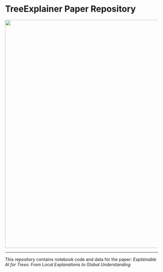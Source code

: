 # TreeExplainer Paper Repository

<p align="center">
  <img src="https://raw.githubusercontent.com/suinleelab/treeexplainer/master/images/overview_header.png" width="750" />
</p>

---

This repository contains notebook code and data for the paper: *Explainable AI for Trees: From Local Explanations to Global Understanding*
